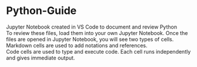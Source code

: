 # Python-Guide
Jupyter Notebook created in VS Code to document and review Python<br/>
To review these files, load them into your own Jupyter Notebook. Once the files are opened in Jupyter Notebook, you will see two types of cells.<br/>
Markdown cells are used to add notations and references.<br/>
Code cells are used to type and execute code. Each cell runs independently and gives immediate output.<br/>
